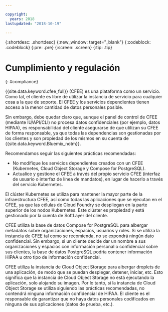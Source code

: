 ```yaml
---

copyright:
  years: 2018
lastupdated: "2018-10-19"

---
```


{:shortdesc: .shortdesc}
{:new_window: target="_blank"}
{:codeblock: .codeblock}
{:pre: .pre}
{:screen: .screen}
{:tip: .tip}


# Cumplimiento y regulación
{: #compliance}

{{site.data.keyword.cfee_full}} (CFEE) es una plataforma como un servicio. Como tal, el cliente es libre de utilizar la instancia de servicio para cualquier cosa a la que de soporte. El CFEE y los servicios dependientes tienen acceso a la menor cantidad de datos personales posible.

Sin embargo, debe quedar claro que, aunque el panel de control de CFEE (mediante IU/API/CLI) no procesa datos confidenciales (por ejemplo, datos HIPAA), es responsabilidad del cliente asegurarse de que utilizan su CFEE de forma responsable, ya que todas las dependencias son gestionadas por los clientes y son propiedad de los mismos en su cuenta de {{site.data.keyword.Bluemix_notm}}. 

Recomendamos seguir las siguientes prácticas recomendadas:
*  No modifique los servicios dependientes creados con un CFEE (Kubernetes, Cloud Object Storage y Compose for PostgreSQL).
*  Actualice y gestione el CFEE a través del propio servicio CFEE (interfaz de usuario o interfaz de línea de mandatos), en lugar de hacerlo a través del servicio Kubernetes.

El clúster Kubernetes se utiliza para mantener la mayor parte de la infraestructura CFEE, así como todas las aplicaciones que se ejecutan en el CFEE, ya que las células de Cloud Foundry se despliegan en la parte superior de los nodos Kubernetes. Este clúster es propiedad y está gestionado por la cuenta de SoftLayer del cliente.

CFEE utiliza la base de datos Compose for PostgreSQL para albergar metadatos sobre organizaciones, espacios, usuarios y roles. Si se utiliza la instancia de CFEE tal como se recomienda, no se expondrá ningún dato confidencial. Sin embargo, si un cliente decide dar un nombre a sus organizaciones y espacios con información personal o confidencial sobre sus clientes, la base de datos PostgreSQL podría contener información HIPAA u otro tipo de información confidencial.

CFEE utiliza la instancia de Cloud Object Storage para albergar droplets de una aplicación, de modo que se puedan desplegar, detener, iniciar, etc. Esto significa que la instancia de Cloud Object Storage no está ejecutando la aplicación, solo alojando su imagen. Por lo tanto, si la instancia de Cloud Object Storage se utiliza siguiendo las prácticas recomendadas, no contendrá ninguna información confidencial de HIPAA. El cliente es el responsable de garantizar que no haya datos personales codificados en ninguna de sus aplicaciones (datos de prueba, etc.).
